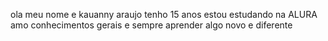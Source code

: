  ola meu nome e kauanny araujo
 tenho 15 anos 
 estou estudando na ALURA 
 amo conhecimentos gerais e sempre aprender algo novo e diferente 

<!---
Kauanny011/Kauanny011 is a ✨ special ✨ repository because its `README.md` (this file) appears on your GitHub profile.
You can click the Preview link to take a look at your changes.
--->
